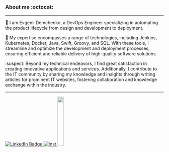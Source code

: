 ###  About me :octocat: 
-------------------------

:statue_of_liberty: I am Evgenii Demchenko, a DevOps Engineer specializing in automating the product lifecycle from design and development to deployment.

:steam_locomotive:  My expertise encompasses a range of technologies, including Jenkins, Kubernetes, Docker, Java, Swift, Groovy, and SQL. With these tools, I streamline and optimize the development and deployment processes, ensuring efficient and reliable delivery of high-quality software solutions.

:suspect:  Beyond my technical endeavors, I find great satisfaction in creating innovative applications and services. Additionally, I contribute to the IT community by sharing my knowledge and insights through writing articles for prominent IT websites, fostering collaboration and knowledge exchange within the industry.


-------------------------


<div id="badges">
 <a href="https://www.linkedin.com/in/evgeny-demchenko-78b266169/">
  <img src="https://img.shields.io/badge/LinkedIn-0077B5?style=for-the-badge&logo=linkedin&logoColor=white" alt="LinkedIn Badge"/>
 </a>
 <a href="https://www.instagram.com/etakadem/">
  <img src="https://img.shields.io/badge/Instagram-E4405F?style=for-the-badge&logo=instagram&logoColor=white" alt="Inst"/>
 </a>
 <a href="https://hackernoon.com/u/evgeniidemchenko">
   <img src="https://spectrem.com/LibRepository/da989268-85e5-4fc0-b45a-132b30b3e3a2.png" width="20%" 
     height="20%"/>
 </a>
</div>

<!--
**etaka90/etaka90** is a ✨ _special_ ✨ repository because its `README.md` (this file) appears on your GitHub profile.

Here are some ideas to get you started:

- 🔭 I’m currently working on ...
- 🌱 I’m currently learning ...
- 👯 I’m looking to collaborate on ...
- 🤔 I’m looking for help with ...
- 💬 Ask me about ...
- 📫 How to reach me: ...
- 😄 Pronouns: ...
- ⚡ Fun fact: ...
-->
